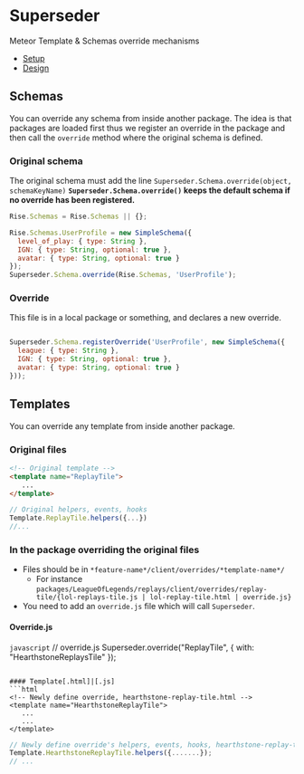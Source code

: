 # Superseder

Meteor Template & Schemas override mechanisms

* [Setup](#templates)
* [Design](#schemas)

## Schemas

You can override any schema from inside another package.
The idea is that packages are loaded first thus we register an override in the package and then call the `override` method where the original schema is defined.

### Original schema

The original schema must add the line `Superseder.Schema.override(object, schemaKeyName)`
**`Superseder.Schema.override()` keeps the default schema if no override has been registered.**

```javascript
Rise.Schemas = Rise.Schemas || {};

Rise.Schemas.UserProfile = new SimpleSchema({
  level_of_play: { type: String },
  IGN: { type: String, optional: true },
  avatar: { type: String, optional: true }
});
Superseder.Schema.override(Rise.Schemas, 'UserProfile');
```

### Override

This file is in a local package or something, and declares a new override.

```javascript

Superseder.Schema.registerOverride('UserProfile', new SimpleSchema({
  league: { type: String },
  IGN: { type: String, optional: true },
  avatar: { type: String, optional: true }
}));
```

## Templates

You can override any template from inside another package.

### Original files
```html
<!-- Original template -->
<template name="ReplayTile">
   ...
</template>
```

```javascript
// Original helpers, events, hooks
Template.ReplayTile.helpers({...})
//...
```

### In the package overriding the original files

- Files should be in `*feature-name*/client/overrides/*template-name*/`
  - For instance `packages/LeagueOfLegends/replays/client/overrides/replay-tile/{lol-replays-tile.js | lol-replay-tile.html | override.js}`
- You need to add an `override.js` file which will call `Superseder`.

#### Override.js
```javascript```
// override.js
Superseder.override("ReplayTile", { with: "HearthstoneReplaysTile" });
```

#### Template[.html]|[.js]
```html
<!-- Newly define override, hearthstone-replay-tile.html -->
<template name="HearthstoneReplayTile">
   ...
   ...
</template>
```

```javascript
// Newly define override's helpers, events, hooks, hearthstone-replay-tile.js
Template.HearthstoneReplayTile.helpers({.......});
// ...
```
